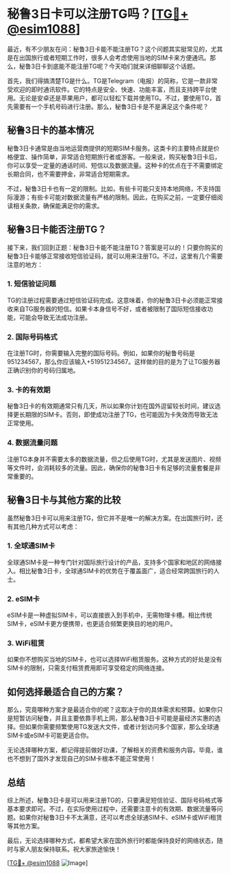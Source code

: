 # 秘鲁3日卡可以注册TG吗？[[TG💪+ @esim1088](https://t.me/s/esim1088)]

最近，有不少朋友在问：秘鲁3日卡能不能注册TG？这个问题其实挺常见的，尤其是在出国旅行或者短期工作时，很多人会考虑使用当地的SIM卡来方便通讯。那么，秘鲁3日卡到底能不能注册TG呢？今天咱们就来详细聊聊这个话题。

首先，我们得搞清楚TG是什么。TG是Telegram（电报）的简称，它是一款非常受欢迎的即时通讯软件。它的特点是安全、快速、功能丰富，而且支持跨平台使用。无论是安卓还是苹果用户，都可以轻松下载并使用TG。不过，要使用TG，首先需要有一个手机号码进行注册。那么，秘鲁3日卡是不是满足这个条件呢？

## 秘鲁3日卡的基本情况

秘鲁3日卡通常是由当地运营商提供的短期SIM卡服务。这类卡的主要特点就是价格便宜、操作简单，非常适合短期旅行者或游客。一般来说，购买秘鲁3日卡后，你可以享受一定量的通话时间、短信以及数据流量。这种卡的优点在于不需要绑定长期合同，也不需要押金，非常适合短期需求。

不过，秘鲁3日卡也有一定的限制。比如，有些卡可能只支持本地网络，不支持国际漫游；有些卡可能对数据流量有严格的限制。因此，在购买之前，一定要仔细阅读相关条款，确保能满足你的需求。

## 秘鲁3日卡能否注册TG？

接下来，我们回到正题：秘鲁3日卡能不能注册TG？答案是可以的！只要你购买的秘鲁3日卡能够正常接收短信验证码，就可以用来注册TG。不过，这里有几个需要注意的地方：

### 1. 短信验证问题

TG的注册过程需要通过短信验证码完成。这意味着，你的秘鲁3日卡必须能正常接收来自TG服务器的短信。如果卡本身信号不好，或者被限制了国际短信接收功能，可能会导致无法成功注册。

### 2. 国际号码格式

在注册TG时，你需要输入完整的国际号码。例如，如果你的秘鲁号码是951234567，那么你应该输入+51951234567。这样做的目的是为了让TG服务器正确识别你的号码归属地。

### 3. 卡的有效期

秘鲁3日卡的有效期通常只有几天，所以如果你计划在国外逗留较长时间，建议选择更长期限的SIM卡。否则，即使成功注册了TG，也可能因为卡失效而导致无法正常使用。

### 4. 数据流量问题

注册TG本身并不需要太多的数据流量，但之后使用TG时，尤其是发送图片、视频等文件时，会消耗较多的流量。因此，确保你的秘鲁3日卡有足够的流量套餐是非常重要的。

## 秘鲁3日卡与其他方案的比较

虽然秘鲁3日卡可以用来注册TG，但它并不是唯一的解决方案。在出国旅行时，还有其他几种方式可以考虑：

### 1. 全球通SIM卡

全球通SIM卡是一种专门针对国际旅行设计的产品，支持多个国家和地区的网络接入。相比秘鲁3日卡，全球通SIM卡的优势在于覆盖面广，适合经常跨国旅行的人士。

### 2. eSIM卡

eSIM卡是一种虚拟SIM卡，可以直接嵌入到手机中，无需物理卡槽。相比传统SIM卡，eSIM卡更方便携带，也更适合频繁更换目的地的用户。

### 3. WiFi租赁

如果你不想购买当地的SIM卡，也可以选择WiFi租赁服务。这种方式的好处是没有SIM卡的限制，只需支付租赁费用即可享受稳定的网络连接。

## 如何选择最适合自己的方案？

那么，究竟哪种方案才是最适合你的呢？这取决于你的具体需求和预算。如果你只是短暂访问秘鲁，并且主要依靠手机上网，那么秘鲁3日卡可能是最经济实惠的选择。但如果你需要频繁使用TG发送大文件，或者计划访问多个国家，那么全球通SIM卡或eSIM卡可能更适合你。

无论选择哪种方案，都记得提前做好功课，了解相关的资费和服务内容。毕竟，谁也不想到了国外才发现自己的SIM卡根本不能正常使用！

## 总结

综上所述，秘鲁3日卡是可以用来注册TG的，只要满足短信验证、国际号码格式等基本要求即可。不过，在实际使用过程中，还需要注意卡的有效期、数据流量等问题。如果你对秘鲁3日卡不太满意，还可以考虑全球通SIM卡、eSIM卡或WiFi租赁等其他方案。

最后，无论选择哪种方式，都希望大家在国外旅行时都能保持良好的网络状态，随时与家人朋友保持联系。祝大家旅途愉快！

[[TG💪+ @esim1088](https://t.me/s/esim1088) ![Image](https://i.postimg.cc/4NQfJmqS/Snipaste-2025-05-13-00-14-12.png)]
